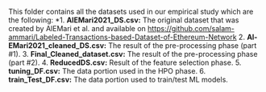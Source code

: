 This folder contains all the datasets used in our empirical study which are the following:
*1. **AlEMari2021_DS.csv:** The original dataset that was created by AlEMari et al. and available on https://github.com/salam-ammari/Labeled-Transactions-based-Dataset-of-Ethereum-Network
	2. **Al-EMari2021_cleaned_DS.csv:** The result of the pre-processing phase (part #1).
	3. **Final_Cleaned_dataset.csv:** The result of the pre-processing phase (part #2).
	4. **ReducedDS.csv:** Result of the feature selection phase.
	5. **tuning_DF.csv:** The data portion used in the HPO phase.
	6. **train_Test_DF.csv:** The data portion used to train/test ML models.
